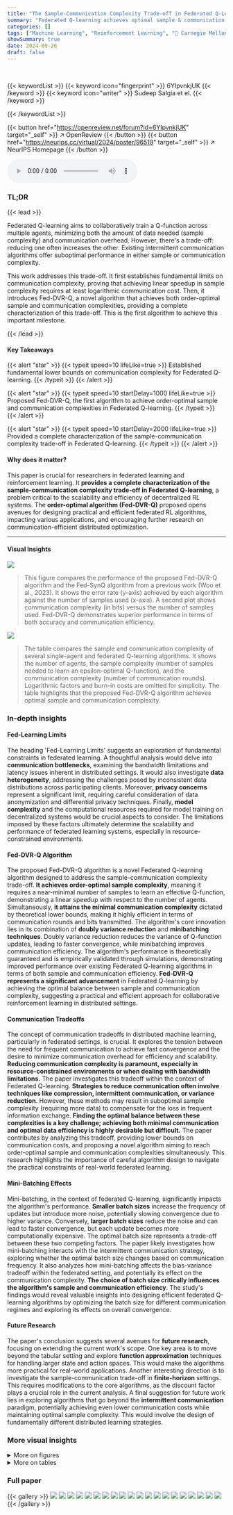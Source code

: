 ```yaml
---
title: "The Sample-Communication Complexity Trade-off in Federated Q-Learning"
summary: "Federated Q-learning achieves optimal sample & communication complexities simultaneously via Fed-DVR-Q, a novel algorithm."
categories: []
tags: ["Machine Learning", "Reinforcement Learning", "🏢 Carnegie Mellon University",]
showSummary: true
date: 2024-09-26
draft: false
---
```


<br>

{{< keywordList >}}
{{< keyword icon="fingerprint" >}} 6YIpvnkjUK {{< /keyword >}}
{{< keyword icon="writer" >}} Sudeep Salgia et el. {{< /keyword >}}
 
{{< /keywordList >}}

{{< button href="https://openreview.net/forum?id=6YIpvnkjUK" target="_self" >}}
↗ OpenReview
{{< /button >}}
{{< button href="https://neurips.cc/virtual/2024/poster/96519" target="_self" >}}
↗ NeurIPS Homepage
{{< /button >}}


<audio controls>
    <source src="https://ai-paper-reviewer.com/6YIpvnkjUK/podcast.wav" type="audio/wav">
    Your browser does not support the audio element.
</audio>


### TL;DR


{{< lead >}}

Federated Q-learning aims to collaboratively train a Q-function across multiple agents, minimizing both the amount of data needed (sample complexity) and communication overhead.  However, there's a trade-off: reducing one often increases the other. Existing intermittent communication algorithms offer suboptimal performance in either sample or communication complexity.

This work addresses this trade-off. It first establishes fundamental limits on communication complexity, proving that achieving linear speedup in sample complexity requires at least logarithmic communication cost.  Then, it introduces Fed-DVR-Q, a novel algorithm that achieves both order-optimal sample and communication complexities, providing a complete characterization of this trade-off. This is the first algorithm to achieve this important milestone.

{{< /lead >}}


#### Key Takeaways

{{< alert "star" >}}
{{< typeit speed=10 lifeLike=true >}} Established fundamental lower bounds on communication complexity for Federated Q-learning. {{< /typeit >}}
{{< /alert >}}

{{< alert "star" >}}
{{< typeit speed=10 startDelay=1000 lifeLike=true >}} Proposed Fed-DVR-Q, the first algorithm to achieve order-optimal sample and communication complexities in Federated Q-learning. {{< /typeit >}}
{{< /alert >}}

{{< alert "star" >}}
{{< typeit speed=10 startDelay=2000 lifeLike=true >}} Provided a complete characterization of the sample-communication complexity trade-off in Federated Q-learning. {{< /typeit >}}
{{< /alert >}}

#### Why does it matter?
This paper is crucial for researchers in federated learning and reinforcement learning.  It **provides a complete characterization of the sample-communication complexity trade-off in Federated Q-learning**, a problem critical to the scalability and efficiency of decentralized RL systems.  The **order-optimal algorithm (Fed-DVR-Q)** proposed opens avenues for designing practical and efficient federated RL algorithms, impacting various applications, and encouraging further research on communication-efficient distributed optimization.

------
#### Visual Insights



![](https://ai-paper-reviewer.com/6YIpvnkjUK/figures_45_1.jpg)

> This figure compares the performance of the proposed Fed-DVR-Q algorithm and the Fed-SynQ algorithm from a previous work (Woo et al., 2023).  It shows the error rate (y-axis) achieved by each algorithm against the number of samples used (x-axis).  A second plot shows communication complexity (in bits) versus the number of samples used. Fed-DVR-Q demonstrates superior performance in terms of both accuracy and communication efficiency.





![](https://ai-paper-reviewer.com/6YIpvnkjUK/tables_2_1.jpg)

> The table compares the sample and communication complexity of several single-agent and federated Q-learning algorithms.  It shows the number of agents, the sample complexity (number of samples needed to learn an epsilon-optimal Q-function), and the communication complexity (number of communication rounds).  Logarithmic factors and burn-in costs are omitted for simplicity.  The table highlights that the proposed Fed-DVR-Q algorithm achieves optimal sample and communication complexity.





### In-depth insights


#### Fed-Learning Limits
The heading 'Fed-Learning Limits' suggests an exploration of fundamental constraints in federated learning.  A thoughtful analysis would delve into **communication bottlenecks**, examining the bandwidth limitations and latency issues inherent in distributed settings.  It would also investigate **data heterogeneity**, addressing the challenges posed by inconsistent data distributions across participating clients.  Moreover, **privacy concerns** represent a significant limit, requiring careful consideration of data anonymization and differential privacy techniques.  Finally, **model complexity** and the computational resources required for model training on decentralized systems would be crucial aspects to consider.  The limitations imposed by these factors ultimately determine the scalability and performance of federated learning systems, especially in resource-constrained environments.

#### Fed-DVR-Q Algorithm
The proposed Fed-DVR-Q algorithm is a novel Federated Q-learning algorithm designed to address the sample-communication complexity trade-off.  **It achieves order-optimal sample complexity**, meaning it requires a near-minimal number of samples to learn an effective Q-function, demonstrating a linear speedup with respect to the number of agents.  Simultaneously, **it attains the minimal communication complexity** dictated by theoretical lower bounds, making it highly efficient in terms of communication rounds and bits transmitted.  The algorithm's core innovation lies in its combination of **doubly variance reduction** and **minibatching techniques**.  Doubly variance reduction reduces the variance of Q-function updates, leading to faster convergence, while minibatching improves communication efficiency. The algorithm's performance is theoretically guaranteed and is empirically validated through simulations, demonstrating improved performance over existing Federated Q-learning algorithms in terms of both sample and communication efficiency.  **Fed-DVR-Q represents a significant advancement** in Federated Q-learning by achieving the optimal balance between sample and communication complexity, suggesting a practical and efficient approach for collaborative reinforcement learning in distributed settings.

#### Communication Tradeoffs
The concept of communication tradeoffs in distributed machine learning, particularly in federated settings, is crucial.  It explores the tension between the need for frequent communication to achieve fast convergence and the desire to minimize communication overhead for efficiency and scalability.  **Reducing communication complexity is paramount, especially in resource-constrained environments or when dealing with bandwidth limitations.** The paper investigates this tradeoff within the context of Federated Q-learning.  **Strategies to reduce communication often involve techniques like compression, intermittent communication, or variance reduction**. However, these methods may result in suboptimal sample complexity (requiring more data) to compensate for the loss in frequent information exchange.  **Finding the optimal balance between these complexities is a key challenge; achieving both minimal communication and optimal data efficiency is highly desirable but difficult.** The paper contributes by analyzing this tradeoff, providing lower bounds on communication costs, and proposing a novel algorithm aiming to reach order-optimal sample and communication complexities simultaneously.  This research highlights the importance of careful algorithm design to navigate the practical constraints of real-world federated learning.

#### Mini-Batching Effects
Mini-batching, in the context of federated Q-learning, significantly impacts the algorithm's performance.  **Smaller batch sizes** increase the frequency of updates but introduce more noise, potentially slowing convergence due to higher variance.  Conversely, **larger batch sizes** reduce the noise and can lead to faster convergence, but each update becomes more computationally expensive. The optimal batch size represents a trade-off between these two competing factors.  The paper likely investigates how mini-batching interacts with the intermittent communication strategy, exploring whether the optimal batch size changes based on communication frequency.  It also analyzes how mini-batching affects the bias-variance tradeoff within the federated setting, and potentially its effect on the communication complexity.  **The choice of batch size critically influences the algorithm's sample and communication efficiency**.  The study's findings would reveal valuable insights into designing efficient federated Q-learning algorithms by optimizing the batch size for different communication regimes and exploring its effects on overall convergence.

#### Future Research
The paper's conclusion suggests several avenues for **future research**, focusing on extending the current work's scope.  One key area is to move beyond the tabular setting and explore **function approximation** techniques for handling larger state and action spaces. This would make the algorithms more practical for real-world applications. Another interesting direction is to investigate the sample-communication trade-off in **finite-horizon** settings. This requires modifications to the core algorithms, as the discount factor plays a crucial role in the current analysis. A final suggestion for future work lies in exploring algorithms that go beyond the **intermittent communication** paradigm, potentially achieving even lower communication costs while maintaining optimal sample complexity.  This would involve the design of fundamentally different distributed learning strategies.


### More visual insights

<details>
<summary>More on figures
</summary>


![](https://ai-paper-reviewer.com/6YIpvnkjUK/figures_45_2.jpg)

> The figure compares the performance of the proposed Fed-DVR-Q algorithm with the Fed-SynQ algorithm from a prior work in terms of sample complexity and communication complexity.  The sample complexity plots the error rate against the number of samples used, illustrating that Fed-DVR-Q achieves lower error rates for the same number of samples. The communication complexity plot shows the total bits transmitted against the number of samples, demonstrating that Fed-DVR-Q requires significantly less communication for comparable performance.


![](https://ai-paper-reviewer.com/6YIpvnkjUK/figures_46_1.jpg)

> This figure shows how the sample and communication complexities of the Fed-DVR-Q algorithm change with the number of agents involved.  The left panel (a) demonstrates that the sample complexity decreases linearly with the number of agents, indicating a linear speedup. The right panel (b) shows that the communication complexity remains relatively constant regardless of the number of agents. This confirms the theoretical findings of the paper, highlighting the algorithm's efficiency in terms of communication overhead while maintaining optimal sample complexity.


![](https://ai-paper-reviewer.com/6YIpvnkjUK/figures_46_2.jpg)

> This figure shows how the sample and communication complexities of the Fed-DVR-Q algorithm change with the number of agents involved.  The left subplot shows that the sample complexity decreases linearly with the number of agents (linear speedup), while the right subplot demonstrates that the communication complexity remains roughly constant, independent of the number of agents. This highlights the efficiency of the algorithm in terms of communication, even as it scales to handle more agents.


![](https://ai-paper-reviewer.com/6YIpvnkjUK/figures_46_3.jpg)

> This figure shows how the communication complexity of the Fed-DVR-Q algorithm scales with the effective horizon, which is defined as 1/(1-γ), where γ is the discount factor.  The plot demonstrates a linear relationship between communication complexity and effective horizon, corroborating the theoretical findings presented in the paper.


</details>




<details>
<summary>More on tables
</summary>


![](https://ai-paper-reviewer.com/6YIpvnkjUK/tables_4_1.jpg)
> This table compares the sample and communication complexity of several single-agent and federated Q-learning algorithms, highlighting the trade-off between these two factors. It considers the synchronous setting and shows that Fed-DVR-Q, a new algorithm proposed in this paper, achieves optimal order sample and communication complexity.  The table hides logarithmic factors for simplicity.

![](https://ai-paper-reviewer.com/6YIpvnkjUK/tables_6_1.jpg)
> The table compares the sample and communication complexity of several single-agent and federated Q-learning algorithms.  It highlights the trade-off between sample complexity (number of samples needed to achieve a certain accuracy) and communication complexity (communication cost required to achieve the same accuracy). The algorithms are evaluated under a synchronous setting (all agents update simultaneously), and logarithmic factors and burn-in costs are omitted for simplicity.  The communication complexity is expressed in terms of communication rounds, due to variations in how other works report communication cost (some report number of bits).  Finally, the table includes a lower bound for both sample and communication complexity.

![](https://ai-paper-reviewer.com/6YIpvnkjUK/tables_13_1.jpg)
> This table compares the sample and communication complexity of several single-agent and federated Q-learning algorithms.  It shows the number of agents, the sample complexity (number of samples needed to learn an epsilon-optimal Q-function), and the communication complexity (number of communication rounds).  The table highlights the trade-off between sample and communication complexity, illustrating how algorithms with lower communication complexity might have higher sample complexity and vice versa.  A lower bound on sample and communication complexity is also provided.

![](https://ai-paper-reviewer.com/6YIpvnkjUK/tables_18_1.jpg)
> This table compares the sample and communication complexity of different single-agent and federated Q-learning algorithms.  It shows the number of agents, sample complexity (number of samples needed to learn an epsilon-optimal Q-function), and communication complexity (number of communication rounds).  Logarithmic factors and burn-in costs are omitted for simplicity. The table highlights that the proposed Fed-DVR-Q algorithm achieves order-optimal sample and communication complexities, outperforming existing algorithms.

</details>




### Full paper

{{< gallery >}}
<img src="https://ai-paper-reviewer.com/6YIpvnkjUK/1.png" class="grid-w50 md:grid-w33 xl:grid-w25" />
<img src="https://ai-paper-reviewer.com/6YIpvnkjUK/2.png" class="grid-w50 md:grid-w33 xl:grid-w25" />
<img src="https://ai-paper-reviewer.com/6YIpvnkjUK/3.png" class="grid-w50 md:grid-w33 xl:grid-w25" />
<img src="https://ai-paper-reviewer.com/6YIpvnkjUK/4.png" class="grid-w50 md:grid-w33 xl:grid-w25" />
<img src="https://ai-paper-reviewer.com/6YIpvnkjUK/5.png" class="grid-w50 md:grid-w33 xl:grid-w25" />
<img src="https://ai-paper-reviewer.com/6YIpvnkjUK/6.png" class="grid-w50 md:grid-w33 xl:grid-w25" />
<img src="https://ai-paper-reviewer.com/6YIpvnkjUK/7.png" class="grid-w50 md:grid-w33 xl:grid-w25" />
<img src="https://ai-paper-reviewer.com/6YIpvnkjUK/8.png" class="grid-w50 md:grid-w33 xl:grid-w25" />
<img src="https://ai-paper-reviewer.com/6YIpvnkjUK/9.png" class="grid-w50 md:grid-w33 xl:grid-w25" />
<img src="https://ai-paper-reviewer.com/6YIpvnkjUK/10.png" class="grid-w50 md:grid-w33 xl:grid-w25" />
<img src="https://ai-paper-reviewer.com/6YIpvnkjUK/11.png" class="grid-w50 md:grid-w33 xl:grid-w25" />
<img src="https://ai-paper-reviewer.com/6YIpvnkjUK/12.png" class="grid-w50 md:grid-w33 xl:grid-w25" />
<img src="https://ai-paper-reviewer.com/6YIpvnkjUK/13.png" class="grid-w50 md:grid-w33 xl:grid-w25" />
<img src="https://ai-paper-reviewer.com/6YIpvnkjUK/14.png" class="grid-w50 md:grid-w33 xl:grid-w25" />
<img src="https://ai-paper-reviewer.com/6YIpvnkjUK/15.png" class="grid-w50 md:grid-w33 xl:grid-w25" />
<img src="https://ai-paper-reviewer.com/6YIpvnkjUK/16.png" class="grid-w50 md:grid-w33 xl:grid-w25" />
<img src="https://ai-paper-reviewer.com/6YIpvnkjUK/17.png" class="grid-w50 md:grid-w33 xl:grid-w25" />
<img src="https://ai-paper-reviewer.com/6YIpvnkjUK/18.png" class="grid-w50 md:grid-w33 xl:grid-w25" />
<img src="https://ai-paper-reviewer.com/6YIpvnkjUK/19.png" class="grid-w50 md:grid-w33 xl:grid-w25" />
<img src="https://ai-paper-reviewer.com/6YIpvnkjUK/20.png" class="grid-w50 md:grid-w33 xl:grid-w25" />
{{< /gallery >}}